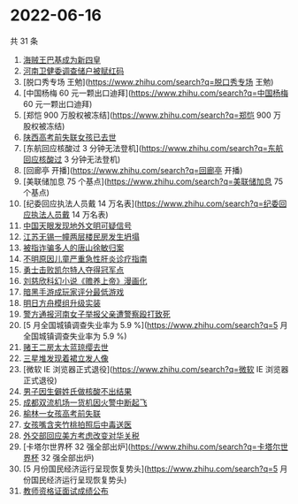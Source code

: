 # 2022-06-16

共 31 条

<!-- BEGIN -->
<!-- 最后更新时间 Thu Jun 16 2022 16:07:54 GMT+0800 (China Standard Time) -->

1. [海贼王巴基成为新四皇](https://www.zhihu.com/search?q=海贼王巴基成为新四皇)
1. [河南卫健委调查储户被赋红码](https://www.zhihu.com/search?q=河南卫健委调查储户被赋红码)
1. [脱口秀专场 王勉](https://www.zhihu.com/search?q=脱口秀专场 王勉)
1. [中国杨梅 60 元一颗出口迪拜](https://www.zhihu.com/search?q=中国杨梅 60 元一颗出口迪拜)
1. [郑恺 900 万股权被冻结](https://www.zhihu.com/search?q=郑恺 900 万股权被冻结)
1. [陕西高考前失联女孩已去世](https://www.zhihu.com/search?q=陕西高考前失联女孩已去世)
1. [东航回应核酸过 3 分钟无法登机](https://www.zhihu.com/search?q=东航回应核酸过 3 分钟无法登机)
1. [回廊亭 开播](https://www.zhihu.com/search?q=回廊亭 开播)
1. [美联储加息 75 个基点](https://www.zhihu.com/search?q=美联储加息 75 个基点)
1. [纪委回应执法人员戴 14 万名表](https://www.zhihu.com/search?q=纪委回应执法人员戴 14 万名表)
1. [中国天眼发现地外文明可疑信号](https://www.zhihu.com/search?q=中国天眼发现地外文明可疑信号)
1. [江苏无锡一幢两层楼民房发生坍塌](https://www.zhihu.com/search?q=江苏无锡一幢两层楼民房发生坍塌)
1. [被指诈骗多人的唐山徐敏归案](https://www.zhihu.com/search?q=被指诈骗多人的唐山徐敏归案)
1. [不明原因儿童严重急性肝炎诊疗指南](https://www.zhihu.com/search?q=不明原因儿童严重急性肝炎诊疗指南)
1. [勇士击败凯尔特人夺得冠军点](https://www.zhihu.com/search?q=勇士击败凯尔特人夺得冠军点)
1. [刘慈欣科幻小说《赡养上帝》漫画化](https://www.zhihu.com/search?q=刘慈欣科幻小说《赡养上帝》漫画化)
1. [暗黑手游成玩家评分最低游戏](https://www.zhihu.com/search?q=暗黑手游成玩家评分最低游戏)
1. [明日方舟模组升级实装](https://www.zhihu.com/search?q=明日方舟模组升级实装)
1. [警方通报河南女子举报父亲遭警察殴打致死](https://www.zhihu.com/search?q=警方通报河南女子举报父亲遭警察殴打致死)
1. [5 月全国城镇调查失业率为 5.9 %](https://www.zhihu.com/search?q=5 月全国城镇调查失业率为 5.9 %)
1. [赌王二房太太蓝琼缨去世](https://www.zhihu.com/search?q=赌王二房太太蓝琼缨去世)
1. [三星堆发现着裙立发人像](https://www.zhihu.com/search?q=三星堆发现着裙立发人像)
1. [微软 IE 浏览器正式退役](https://www.zhihu.com/search?q=微软 IE 浏览器正式退役)
1. [男子因生僻姓氏做核酸不出结果](https://www.zhihu.com/search?q=男子因生僻姓氏做核酸不出结果)
1. [成都双流机场一货机因火警中断起飞](https://www.zhihu.com/search?q=成都双流机场一货机因火警中断起飞)
1. [榆林一女孩高考前失联](https://www.zhihu.com/search?q=榆林一女孩高考前失联)
1. [女孩嘴含夹竹桃拍照后中毒送医](https://www.zhihu.com/search?q=女孩嘴含夹竹桃拍照后中毒送医)
1. [外交部回应美方考虑改变对华关税](https://www.zhihu.com/search?q=外交部回应美方考虑改变对华关税)
1. [卡塔尔世界杯 32 强全部出炉​](https://www.zhihu.com/search?q=卡塔尔世界杯 32 强全部出炉​)
1. [5 月份国民经济运行呈现恢复势头](https://www.zhihu.com/search?q=5 月份国民经济运行呈现恢复势头)
1. [教师资格证面试成绩公布](https://www.zhihu.com/search?q=教师资格证面试成绩公布)

<!-- END -->
